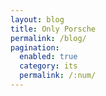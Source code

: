 ```yaml
---
layout: blog
title: Only Porsche
permalink: /blog/
pagination: 
  enabled: true
  category: its
  permalink: /:num/
---
```

